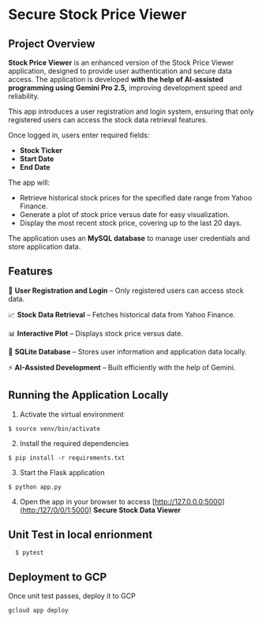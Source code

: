 # Secure Stock Price Viewer 
## Project Overview

**Stock Price Viewer** is an enhanced version of the Stock Price Viewer application, designed to provide user authentication and secure data access.
The application is developed **with the help of AI-assisted programming using Gemini Pro 2.5,** improving development speed and reliability.

This app introduces a user registration and login system, ensuring that only registered users can access the stock data retrieval features.

Once logged in, users enter required fields:

- **Stock Ticker**
- **Start Date**
- **End Date**

The app will:

- Retrieve historical stock prices for the specified date range from Yahoo Finance.
- Generate a plot of stock price versus date for easy visualization.
- Display the most recent stock price, covering up to the last 20 days.

The application uses an **MySQL database** to manage user credentials and store application data.

## Features
🔐 **User Registration and Login** – Only registered users can access stock data.

📈 **Stock Data Retrieval** – Fetches historical data from Yahoo Finance.

📊 **Interactive Plot** – Displays stock price versus date.

💾 **SQLite Database** – Stores user information and application data locally.

⚡  **AI-Assisted Development** – Built efficiently with the help of Gemini.

## Running the Application Locally
  1. Activate the virtual environment 
  ```
  $ source venv/bin/activate
  ```
  2. Install the required dependencies
  ```
  $ pip install -r requirements.txt
  ```
  3. Start the Flask application
  ```
  $ python app.py
  ```
  4. Open the app in your browser to access [http://127.0.0.0:5000](http:/127/0/0/1:5000)
     **Secure Stock Data Viewer**

## Unit Test in local enrionment
```
  $ pytest
```
 
## Deployment to GCP
Once unit test passes, deploy it to GCP
```
gcloud app deploy
```